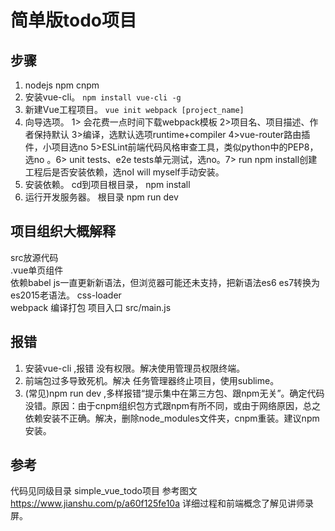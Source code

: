 简单版todo项目
===
## 步骤
1. nodejs npm cnpm
2. 安装vue-cli。 `npm install vue-cli -g`
3. 新建Vue工程项目。 `vue init webpack [project_name]`
4. 向导选项。 1> 会花费一点时间下载webpack模板 2>项目名、项目描述、作者保持默认 3>编译，选默认选项runtime+compiler 4>vue-router路由插件，小项目选no 5>ESLint前端代码风格审查工具，类似python中的PEP8，
选no 。6> unit tests、e2e tests单元测试，选no。7> run npm install创建工程后是否安装依赖，选noI will myself手动安装。
5. 安装依赖。 cd到项目根目录， npm install
6. 运行开发服务器。 根目录 npm run dev

## 项目组织大概解释
src放源代码  
.vue单页组件  
依赖babel js一直更新新语法，但浏览器可能还未支持，把新语法es6 es7转换为es2015老语法。
css-loader  
webpack 编译打包
项目入口 src/main.js

## 报错
1. 安装vue-cli ,报错 没有权限。解决使用管理员权限终端。
2. 前端包过多导致死机。解决 任务管理器终止项目，使用sublime。
3. (常见)npm run dev ,多样报错“提示集中在第三方包、跟npm无关”。确定代码没错。原因：由于cnpm组织包方式跟npm有所不同，或由于网络原因，总之依赖安装不正确。解决，删除node_modules文件夹，cnpm重装。建议npm安装。













## 参考
代码见同级目录 simple_vue_todo项目
参考图文 https://www.jianshu.com/p/a60f125fe10a
详细过程和前端概念了解见讲师录屏。


#